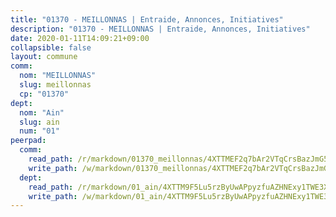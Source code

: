 ```yaml
---
title: "01370 - MEILLONNAS | Entraide, Annonces, Initiatives"
description: "01370 - MEILLONNAS | Entraide, Annonces, Initiatives"
date: 2020-01-11T14:09:21+09:00
collapsible: false
layout: commune
comm:
  nom: "MEILLONNAS"
  slug: meillonnas
  cp: "01370"
dept:
  nom: "Ain"
  slug: ain
  num: "01"
peerpad:
  comm:
    read_path: /r/markdown/01370_meillonnas/4XTTMEF2q7bAr2VTqCrsBazJmG5CuJSToSxqkx62CXWYk8AGP
    write_path: /w/markdown/01370_meillonnas/4XTTMEF2q7bAr2VTqCrsBazJmG5CuJSToSxqkx62CXWYk8AGP-K3TgUAFybgtaAjbv2bRTsqDrrr1xtNiCEjf7YtHjbVFMmpPQmCh8QteqoxLaQtaPzA7SzUJr2rf9xvbTFswFEayyMDQXrXCJn9iNiotXySM8A8xi8Srdz92rnYkmC46LfdLEE783
  dept:
    read_path: /r/markdown/01_ain/4XTTM9F5Lu5rzByUwAPpyzfuAZHNExy1TWE3X3wiTrPFfiAJr
    write_path: /w/markdown/01_ain/4XTTM9F5Lu5rzByUwAPpyzfuAZHNExy1TWE3X3wiTrPFfiAJr-K3TgUnxzeFoJA4CB58vXNvKXURJneTNZHUsypAQGicGiZu7AS2sPbjspGpj7s3MmMv58YhkLaSUMQMHaiKAfoMv6wF36Urxbqqh8MmnXpnKkbVhnAishABEkMRAiyAt8GGJ1Jer2
---
```


